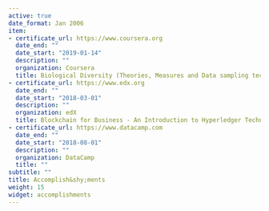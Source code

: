 ```yaml
---
active: true
date_format: Jan 2006
item:
- certificate_url: https://www.coursera.org
  date_end: ""
  date_start: "2019-01-14"
  description: ""
  organization: Coursera
  title: Biological Diversity (Theories, Measures and Data sampling techniques)
- certificate_url: https://www.edx.org
  date_end: ""
  date_start: "2018-03-01"
  description: ""
  organization: edX
  title: Blockchain for Business - An Introduction to Hyperledger Technologies
- certificate_url: https://www.datacamp.com
  date_end: ""
  date_start: "2018-08-01"
  description: ""
  organization: DataCamp
  title: ""
subtitle: ""
title: Accomplish&shy;ments
weight: 15
widget: accomplishments
---
```

